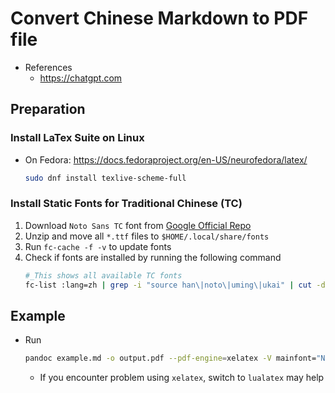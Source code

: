 # Convert Chinese Markdown to PDF file

- References
  - https://chatgpt.com

## Preparation

### Install LaTex Suite on Linux

- On Fedora: https://docs.fedoraproject.org/en-US/neurofedora/latex/
  ```sh
  sudo dnf install texlive-scheme-full
  ```

### Install Static Fonts for Traditional Chinese (TC)

1. Download `Noto Sans TC` font from [Google Official Repo](https://fonts.google.com/selection)
2. Unzip and move all `*.ttf` files to `$HOME/.local/share/fonts`
3. Run `fc-cache -f -v` to update fonts
4. Check if fonts are installed by running the following command
   ```sh
   #_This shows all available TC fonts
   fc-list :lang=zh | grep -i "source han\|noto\|uming\|ukai" | cut -d: -f2 | sort -u
   ```

## Example

- Run
  ```sh
  pandoc example.md -o output.pdf --pdf-engine=xelatex -V mainfont="Noto Sans TC"
  ```
  - If you encounter problem using `xelatex`, switch to `lualatex` may help
